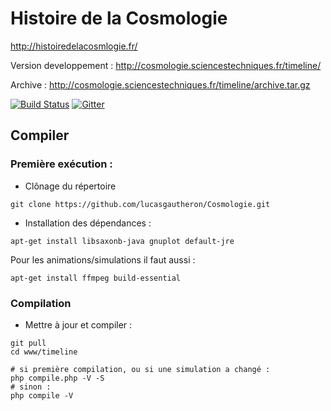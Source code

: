 # Histoire de la Cosmologie

http://histoiredelacosmlogie.fr/

Version developpement : http://cosmologie.sciencestechniques.fr/timeline/

Archive : http://cosmologie.sciencestechniques.fr/timeline/archive.tar.gz

[![Build Status](https://travis-ci.org/lucasgautheron/Cosmologie.svg?branch=master)](https://travis-ci.org/lucasgautheron/Cosmologie) [![Gitter](https://badges.gitter.im/Join%20Chat.svg)](https://gitter.im/lucasgautheron/Cosmologie?utm_source=badge&utm_medium=badge&utm_campaign=pr-badge&utm_content=badge)

## Compiler

### Première exécution :

 * Clônage du répertoire
```
git clone https://github.com/lucasgautheron/Cosmologie.git
```
 * Installation des dépendances :
 
```
apt-get install libsaxonb-java gnuplot default-jre
```

Pour les animations/simulations il faut aussi :
```
apt-get install ffmpeg build-essential
```

### Compilation
 * Mettre à jour et compiler :

```
git pull
cd www/timeline

# si première compilation, ou si une simulation a changé :
php compile.php -V -S
# sinon :
php compile -V
```
